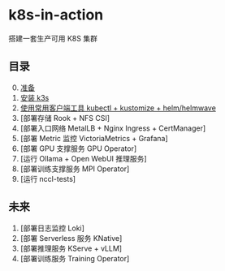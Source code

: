 # k8s-in-action

搭建一套生产可用 K8S 集群

## 目录

0. [准备](docs/0-prepare.md)
1. [安装 k3s](docs/1-k3s.md)
2. [使用常用客户端工具 kubectl + kustomize + helm/helmwave](docs/2-kubectl-kustomize-helm.md)
3. [部署存储 Rook + NFS CSI]
4. [部署入口网络 MetalLB + Nginx Ingress + CertManager]
5. [部署 Metric 监控 VictoriaMetrics + Grafana]
6. [部署 GPU 支撑服务 GPU Operator]
7. [运行 Ollama + Open WebUI 推理服务]
8. [部署训练支撑服务 MPI Operator]
9. [运行 nccl-tests]

## 未来

1. [部署日志监控 Loki]
2. [部署 Serverless 服务 KNative]
3. [部署推理服务 KServe + vLLM]
4. [部署训练服务 Training Operator]
